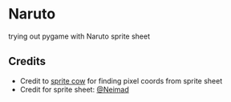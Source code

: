 # Naruto
trying out pygame with Naruto sprite sheet


## Credits
* Credit to [sprite cow](http://www.spritecow.com/) for finding pixel coords from sprite sheet
* Credit for sprite sheet: [@Neimad](https://www.spriters-resource.com/submitter/Neimad/)
